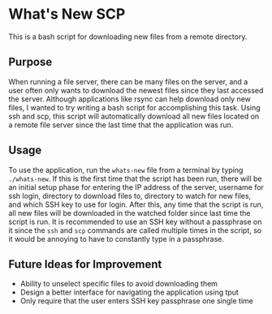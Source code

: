 # What's New SCP

This is a bash script for downloading new files from a remote directory. 

## Purpose

When running a file server, there can be many files on the server, and a user often only wants to download the newest files since they last accessed the server. Although applications like rsync can help download only new files, I wanted to try writing a bash script for accomplishing this task. Using ssh and scp, this script will automatically download all new files located on a remote file server since the last time that the application was run.

## Usage

To use the application, run the `whats-new` file from a terminal by typing `./whats-new`. If this is the first time that the script has been run, there will be an initial setup phase for entering the IP address of the server, username for ssh login, directory to download files to, directory to watch for new files, and which SSH key to use for login. After this, any time that the script is run, all new files will be downloaded in the watched folder since last time the script is run. It is recommended to use an SSH key without a passphrase on it since the `ssh` and `scp` commands are called multiple times in the script, so it would be annoying to have to constantly type in a passphrase.

## Future Ideas for Improvement

* Ability to unselect specific files to avoid downloading them
* Design a better interface for navigating the application using tput
* Only require that the user enters SSH key passphrase one single time
